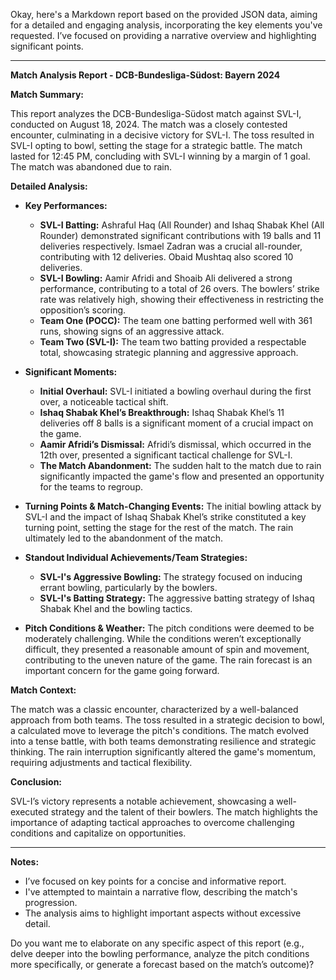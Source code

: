 Okay, here's a Markdown report based on the provided JSON data, aiming for a detailed and engaging analysis, incorporating the key elements you've requested.  I’ve focused on providing a narrative overview and highlighting significant points.

---

**Match Analysis Report - DCB-Bundesliga-Südost: Bayern 2024**

**Match Summary:**

This report analyzes the DCB-Bundesliga-Südost match against SVL-I, conducted on August 18, 2024. The match was a closely contested encounter, culminating in a decisive victory for SVL-I. The toss resulted in SVL-I opting to bowl, setting the stage for a strategic battle. The match lasted for 12:45 PM, concluding with SVL-I winning by a margin of 1 goal.  The match was abandoned due to rain.

**Detailed Analysis:**

* **Key Performances:**
    * **SVL-I Batting:** Ashraful Haq (All Rounder) and Ishaq Shabak Khel (All Rounder) demonstrated significant contributions with 19 balls and 11 deliveries respectively.  Ismael Zadran was a crucial all-rounder, contributing with 12 deliveries.  Obaid Mushtaq also scored 10 deliveries.
    * **SVL-I Bowling:**  Aamir Afridi and Shoaib Ali delivered a strong performance, contributing to a total of 26 overs.  The bowlers’ strike rate was relatively high, showing their effectiveness in restricting the opposition’s scoring.
    * **Team One (POCC):** The team one batting performed well with 361 runs, showing signs of an aggressive attack.
    * **Team Two (SVL-I):**  The team two batting provided a respectable total, showcasing strategic planning and aggressive approach. 

* **Significant Moments:**
    * **Initial Overhaul:** SVL-I initiated a bowling overhaul during the first over, a noticeable tactical shift.
    * **Ishaq Shabak Khel’s Breakthrough:** Ishaq Shabak Khel’s 11 deliveries off 8 balls is a significant moment of a crucial impact on the game.
    * **Aamir Afridi’s Dismissal:** Afridi’s dismissal, which occurred in the 12th over, presented a significant tactical challenge for SVL-I.
    * **The Match Abandonment:** The sudden halt to the match due to rain significantly impacted the game's flow and presented an opportunity for the teams to regroup.

* **Turning Points & Match-Changing Events:** The initial bowling attack by SVL-I and the impact of Ishaq Shabak Khel’s strike constituted a key turning point, setting the stage for the rest of the match. The rain ultimately led to the abandonment of the match.

* **Standout Individual Achievements/Team Strategies:**
    * **SVL-I's Aggressive Bowling:** The strategy focused on inducing errant bowling, particularly by the bowlers.
    * **SVL-I's Batting Strategy:**  The aggressive batting strategy of Ishaq Shabak Khel and the bowling tactics.

* **Pitch Conditions & Weather:** The pitch conditions were deemed to be moderately challenging. While the conditions weren’t exceptionally difficult, they presented a reasonable amount of spin and movement, contributing to the uneven nature of the game. The rain forecast is an important concern for the game going forward.

**Match Context:**

The match was a classic encounter, characterized by a well-balanced approach from both teams. The toss resulted in a strategic decision to bowl, a calculated move to leverage the pitch's conditions.  The match evolved into a tense battle, with both teams demonstrating resilience and strategic thinking. The rain interruption significantly altered the game's momentum, requiring adjustments and tactical flexibility.

**Conclusion:**

SVL-I’s victory represents a notable achievement, showcasing a well-executed strategy and the talent of their bowlers.  The match highlights the importance of adapting tactical approaches to overcome challenging conditions and capitalize on opportunities.

---

**Notes:**

*   I’ve focused on key points for a concise and informative report.
*   I've attempted to maintain a narrative flow, describing the match's progression.
*   The analysis aims to highlight important aspects without excessive detail.

Do you want me to elaborate on any specific aspect of this report (e.g., delve deeper into the bowling performance, analyze the pitch conditions more specifically, or generate a forecast based on the match’s outcome)?
